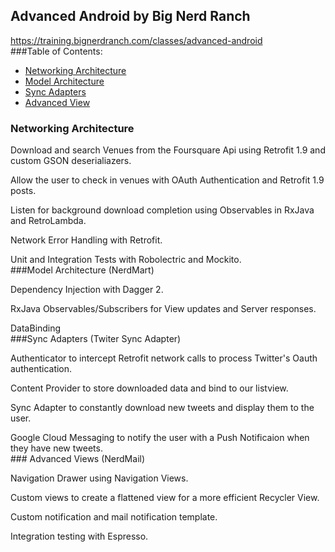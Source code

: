 ## Advanced Android by Big Nerd Ranch
https://training.bignerdranch.com/classes/advanced-android
<br>
###Table of Contents:
* [Networking Architecture](#arch)
* [Model Architecture](#model)
* [Sync Adapters](#sync)
* [Advanced View](#views)

### <a name="arch"></a>Networking Architecture

Download and search Venues from the Foursquare Api using Retrofit 1.9 and custom GSON deserialiazers.

Allow the user to check in venues with OAuth Authentication and Retrofit 1.9 posts.

Listen for background download completion using Observables in RxJava and RetroLambda.

Network Error Handling with Retrofit.

Unit and Integration Tests with Robolectric and Mockito.
<br>
###<a name="model"></a>Model Architecture (NerdMart)

Dependency Injection with Dagger 2.

RxJava Observables/Subscribers for View updates and Server responses.

DataBinding
<br>
###<a name="sync"></a>Sync Adapters (Twiter Sync Adapter)

Authenticator to intercept Retrofit network calls to process Twitter's Oauth authentication.

Content Provider to store downloaded data and bind to our listview.

Sync Adapter to constantly download new tweets and display them to the user.

Google Cloud Messaging to notify the user with a Push Notificaion when they have new tweets.
<br>
###<a name="views"></a> Advanced Views (NerdMail)

Navigation Drawer using Navigation Views.

Custom views to create a flattened view for a more efficient Recycler View.

Custom notification and mail notification template.

Integration testing with Espresso.
